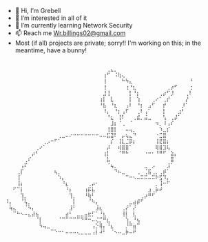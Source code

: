 - 👋 Hi, I’m Grebell
- 👀 I’m interested in all of it
- 🌱 I’m currently learning Network Security
- 📫 Reach me Wr.billings02@gmail.com
- Most (if all) projects are private; sorry!! I'm working on this; in the meantime, have a bunny!
```

⠀⠀⠀⠀⠀⠀⠀⠀⠀⠀⠀⠀⠀⠀⠀⠀⠀⠀⠀⠀⠀⠀⠀⠀⠀⠀⠀⢀⣄⡀⠀⠀⠀⠀⠀⠀⠀⠀⠀⠀⠀⠀⠀⠀⠀⠀⠀⠀⠀⠀
⠀⠀⠀⠀⠀⠀⠀⠀⠀⠀⠀⠀⠀⠀⠀⠀⠀⠀⠀⠀⠀⠀⠀⠀⠀⠀⢰⠋⠀⠨⢷⢄⠀⠀⠀⠀⠀⠀⠀⠀⠀⠀⠀⠀⠀⠀⠀⠀⠀⠀
⠀⠀⠀⠀⠀⠀⠀⠀⠀⠀⠀⠀⠀⠀⠀⠀⠀⠀⠀⠀⠀⠀⠀⠀⠀⠀⢸⠀⠀⠀⠀⠓⠳⣄⠀⠀⠀⠀⠀⠀⠀⠀⠀⠀⠀⠀⠀⠀⠀⠘
⠀⠀⠀⠀⠀⠀⠀⠀⠀⠀⠀⠀⠀⠀⠀⠀⠀⠀⠀⠀⠀⠀⠀⠀⠀⠀⢸⠀⠀⠀⠀⠀⢰⠘⣆⠀⠀⠀⠀⠀⠀⠀⠀⢀⡴⠋⠀⠀⠀⢐
⠀⠀⠀⠀⠀⠀⠀⠀⠀⠀⠀⠀⠀⠀⠀⠀⠀⠀⠀⠀⠀⠀⠀⠀⠀⠀⣸⢸⠀⠀⠀⠀⠀⡇⠘⡆⠀⠀⠀⠀⠀⢀⡴⠋⡸⠀⠀⠀⢀⠇
⠀⠀⠀⠀⠀⠀⠀⠀⠀⠀⠀⠀⠀⠀⠀⠀⠀⠀⠀⠀⠀⠀⠀⠀⠀⢰⡇⠀⣇⠀⠀⠀⠀⡇⠀⢱⠀⠀⠀⢀⠔⠁⢀⡞⠀⠀⠀⠀⡜⠀
⠀⠀⠀⠀⠀⠀⠀⠀⠀⠀⠀⠀⠀⠀⠀⠀⠀⠀⠀⠀⠀⠀⠀⠀⠀⠘⣧⠀⠘⣆⠀⠀⢠⠇⠀⠘⡆⠀⣠⠋⠀⠀⡞⠀⠀⠀⠀⡸⠁⠀
⠀⠀⠀⠀⠀⠀⠀⠀⠀⠀⠀⠀⠀⠀⠀⠀⠀⠀⠀⠀⠀⠀⠀⠀⠀⠀⠸⡄⠀⠘⡆⢠⠏⠀⠀⢀⠇⢠⠁⠀⠀⠀⡇⠀⠀⠀⣰⠃⠀⠀
⠀⠀⠀⠀⠀⠀⠀⠀⠀⠀⠀⠀⠀⠀⠀⠀⠀⠀⠀⠀⠀⠀⠀⠀⠀⠀⠀⠘⣆⠀⢸⠇⠀⠀⢀⣾⡀⣬⣀⠀⠀⠀⢣⠀⢀⡼⠁⠀⠀⠀
⠀⠀⠀⠀⠀⠀⠀⠀⠀⠀⠀⠀⠀⠀⠀⠀⠀⠀⠀⠀⠀⠀⠀⠀⠀⠀⠀⠀⣸⡆⠈⢀⠀⠈⠀⠀⠀⠀⠀⠀⠲⡀⠸⢠⠎⠀⠀⠀⠀⠀
⠀⠀⠀⠀⠀⠀⠀⠀⠀⠀⠀⠀⠀⠀⠀⠀⠀⠀⠀⠀⠀⠀⠀⠀⠀⠀⠀⢸⣿⡇⠀⠀⠤⢤⡀⠀⠀⠀⠀⠀⠀⠱⣀⡎⠀⠀⠀⠀⠀⠀
⠀⠀⠀⠀⠀⠀⠀⠀⠀⠀⠀⠀⠀⠀⢀⣀⠤⠔⠒⠒⠒⠒⠒⠒⠒⠤⠤⣯⣽⠇⠀⡤⢦⣄⠙⠀⠀⠀⠀⠀⠐⣉⣿⠀⠀⠀⠀⠀⠀⠀
⠀⠀⠀⠀⠀⠀⠀⠀⠀⠀⢀⡠⠒⠋⠁⠀⠀⠀⠀⠀⠀⠀⠀⠀⠀⠀⠀⠀⡎⠀⢸⣇⣈⡿⡆⠀⠀⠀⠀⠀⢸⣟⣿⡆⠀⠀⠀⠀⠀⠀
⠀⠀⠀⠀⠀⠀⠀⠀⢀⠔⠁⠀⠀⠀⠀⠀⠀⠀⠀⠀⠀⠀⠀⠀⠀⠀⠀⡼⠀⠀⢾⣿⣿⠁⠀⠀⠀⠀⠀⠀⢿⣿⣹⢧⠀⠀⠀⠀⠀⠀
⠀⠀⠀⠀⠀⠀⠀⡴⠃⠀⠀⠀⠀⠀⠀⠀⠀⠀⠀⠀⠀⠀⠀⠀⠀⠀⢰⡇⠀⠀⠈⠛⠓⠀⠀⠀⠀⠐⠒⠂⠘⠛⠋⠀⣵⡄⠀⠀⠀⠀
⠀⠀⠀⠀⠀⢀⠎⠀⠀⠀⠀⠀⠀⠀⠀⠀⠀⠀⠀⠀⠀⠀⠀⠀⠀⠀⠀⣧⠀⠀⠀⠀⠀⠀⠀⠀⠀⠀⠀⠀⠀⠀⠀⠀⣿⠀⠀⠀⠀⠀
⠀⠀⠀⠀⢠⠏⠀⠀⠀⠀⠀⠀⠀⠀⠀⠀⠀⠀⠀⠀⠀⠀⠀⠀⠀⠀⠀⠈⢦⡀⠀⠀⠀⠀⠀⠀⠀⣀⠀⡠⠀⠀⠀⣸⠁⠀⠀⠀⠀⠀
⠀⠀⠀⢀⡏⠀⠀⠀⠀⠀⠀⠀⠀⢦⡀⠀⠀⠀⠀⠀⠀⠀⠀⠀⠀⠀⠀⠀⠀⠙⠦⣀⠀⠀⠀⢀⠀⢈⣯⢀⡀⢀⡾⠁⠀⠀⠀⠀⠀⠀
⠀⠀⠀⢸⠀⠀⠀⠀⠀⠀⠀⠀⠀⠀⠱⡄⠀⠀⠀⠀⠀⠀⠀⠀⠀⠀⠀⠀⠀⠀⠀⠀⠉⠒⠢⠤⠭⠭⠤⠭⠗⣫⠹⡄⠀⠀⠀⠀⠀⠀
⠀⠀⠀⢸⡆⠀⠀⠀⠀⠀⠀⠀⠀⠀⠀⠘⣆⠀⠀⠀⠀⠀⢀⡴⠂⠀⠀⠀⠀⠀⠀⠀⠀⠀⠀⠀⠀⠀⠀⠀⡀⢸⠒⠋⠀⠀⠀⠀⠀⠀
⠀⠀⠋⠉⡇⠀⠀⠀⠀⠀⠀⠀⠀⠀⠀⠀⠘⡆⠀⠀⠀⢰⡯⣧⠀⠀⠀⠀⠀⠀⠀⠀⠀⠀⠀⠀⠀⠀⣰⢀⡷⠞⠀⠀⠀⠀⠀⠀⠀⠀
⠀⠀⠀⠀⢹⡀⠀⠀⠀⠀⠀⠀⠀⠀⠀⠀⠀⢹⡀⠀⠀⠘⢷⠃⠀⠀⠀⠀⠀⠀⠀⠀⠀⠀⠀⠀⢀⡴⠛⠋⠀⠀⠀⠀⠀⠀⠀⠀⠀⠀
⠸⡄⠀⠀⠈⢧⡀⠀⠀⠀⠀⠀⠀⠀⠀⠀⠀⠀⡇⠀⠀⠀⠈⠳⡄⠀⠀⠀⠀⠀⠀⠀⠀⣀⣴⡾⠋⠀⠀⠀⠀⠀⠀⠀⠀⠀⠀⠀⠀⠀
⠀⢷⣄⠀⠀⠈⠳⡄⠀⠀⠀⠀⠀⠀⠀⠀⠀⣸⠃⠀⠀⠀⠀⠀⣸⣆⠀⠀⠀⠀⠀⢀⡜⠁⡜⠀⠀⠀⠀⠀⠀⠀⠀⠀⠀⠀⠀⠀⠀⠀
⠀⠀⠉⠓⠢⠤⣄⣼⣦⠀⠀⠀⠀⠀⠀⠀⣴⠃⠀⣀⣀⣤⣖⡋⠁⠘⣆⠀⠀⠀⠀⢸⡇⠀⣇⠀⠀⠀⠀⠀⠀⠀⠀⠀⠀⠀⠀⠀⠀⠀
⠀⠀⠀⠀⠀⠀⠀⠀⠈⡇⠀⠀⠀⠀⠈⠉⠉⠉⠉⠉⠙⠛⠒⠤⢌⡉⠛⣆⠀⠀⠀⠀⢱⡀⠘⢦⠀⠀⠀⠀⠀⠀⠀⠀⠀⠀⠀⠀⠀⠀
⠀⠀⠀⠀⠀⠀⠀⠀⠀⠳⢤⣀⠀⠀⠀⠀⠀⠀⠀⠀⠀⠀⠀⢠⡑⢿⡄⠘⣆⠀⠀⠀⡘⠛⣶⠉⠀⠀⠀⠀⠀⠀⠀⠀⠀⠀⠀⠀⠀⠀
⠀⠀⠀⠀⠀⠀⠀⠀⠀⠀⠀⠀⠉⠑⠒⠂⠤⠤⠤⢄⣀⣀⣀⢠⡇⠼⠃⠀⠈⠢⠤⣀⡷⠤⠟⠀⠀⠀⠀⠀⠀⠀⠀⠀⠀⠀⠀⠀⠀⠀

```
<!---
Grebell/Grebell is a ✨ special ✨ repository because its `README.md` (this file) appears on your GitHub profile.
You can click the Preview link to take a look at your changes.
--->
